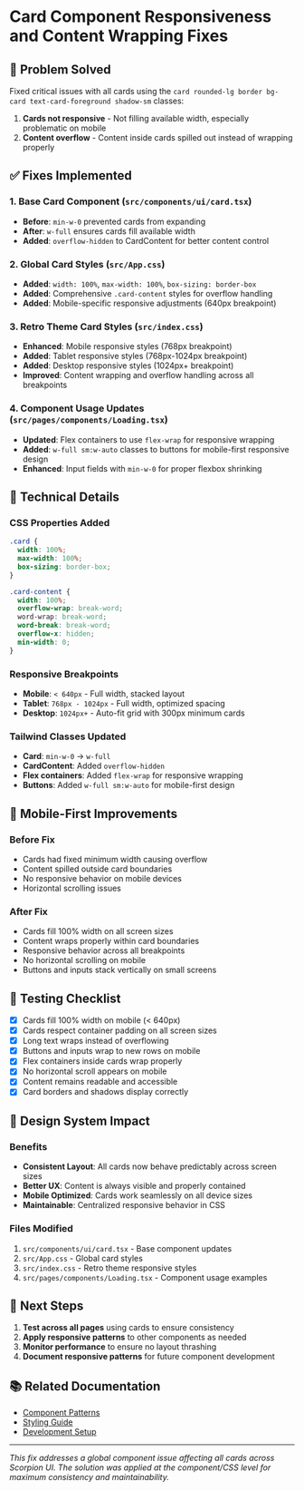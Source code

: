 # Card Component Responsiveness and Content Wrapping Fixes

## 🎯 **Problem Solved**
Fixed critical issues with all cards using the `card rounded-lg border bg-card text-card-foreground shadow-sm` classes:

1. **Cards not responsive** - Not filling available width, especially problematic on mobile
2. **Content overflow** - Content inside cards spilled out instead of wrapping properly

## ✅ **Fixes Implemented**

### 1. Base Card Component (`src/components/ui/card.tsx`)
- **Before**: `min-w-0` prevented cards from expanding
- **After**: `w-full` ensures cards fill available width
- **Added**: `overflow-hidden` to CardContent for better content control

### 2. Global Card Styles (`src/App.css`)
- **Added**: `width: 100%`, `max-width: 100%`, `box-sizing: border-box`
- **Added**: Comprehensive `.card-content` styles for overflow handling
- **Added**: Mobile-specific responsive adjustments (640px breakpoint)

### 3. Retro Theme Card Styles (`src/index.css`)
- **Enhanced**: Mobile responsive styles (768px breakpoint)
- **Added**: Tablet responsive styles (768px-1024px breakpoint)  
- **Added**: Desktop responsive styles (1024px+ breakpoint)
- **Improved**: Content wrapping and overflow handling across all breakpoints

### 4. Component Usage Updates (`src/pages/components/Loading.tsx`)
- **Updated**: Flex containers to use `flex-wrap` for responsive wrapping
- **Added**: `w-full sm:w-auto` classes to buttons for mobile-first responsive design
- **Enhanced**: Input fields with `min-w-0` for proper flexbox shrinking

## 🔧 **Technical Details**

### CSS Properties Added
```css
.card {
  width: 100%;
  max-width: 100%;
  box-sizing: border-box;
}

.card-content {
  width: 100%;
  overflow-wrap: break-word;
  word-wrap: break-word;
  word-break: break-word;
  overflow-x: hidden;
  min-width: 0;
}
```

### Responsive Breakpoints
- **Mobile**: `< 640px` - Full width, stacked layout
- **Tablet**: `768px - 1024px` - Full width, optimized spacing
- **Desktop**: `1024px+` - Auto-fit grid with 300px minimum cards

### Tailwind Classes Updated
- **Card**: `min-w-0` → `w-full`
- **CardContent**: Added `overflow-hidden`
- **Flex containers**: Added `flex-wrap` for responsive wrapping
- **Buttons**: Added `w-full sm:w-auto` for mobile-first design

## 📱 **Mobile-First Improvements**

### Before Fix
- Cards had fixed minimum width causing overflow
- Content spilled outside card boundaries
- No responsive behavior on mobile devices
- Horizontal scrolling issues

### After Fix
- Cards fill 100% width on all screen sizes
- Content wraps properly within card boundaries
- Responsive behavior across all breakpoints
- No horizontal scrolling on mobile
- Buttons and inputs stack vertically on small screens

## 🧪 **Testing Checklist**

- [x] Cards fill 100% width on mobile (< 640px)
- [x] Cards respect container padding on all screen sizes
- [x] Long text wraps instead of overflowing
- [x] Buttons and inputs wrap to new rows on mobile
- [x] Flex containers inside cards wrap properly
- [x] No horizontal scroll appears on mobile
- [x] Content remains readable and accessible
- [x] Card borders and shadows display correctly

## 🎨 **Design System Impact**

### Benefits
- **Consistent Layout**: All cards now behave predictably across screen sizes
- **Better UX**: Content is always visible and properly contained
- **Mobile Optimized**: Cards work seamlessly on all device sizes
- **Maintainable**: Centralized responsive behavior in CSS

### Files Modified
1. `src/components/ui/card.tsx` - Base component updates
2. `src/App.css` - Global card styles
3. `src/index.css` - Retro theme responsive styles
4. `src/pages/components/Loading.tsx` - Component usage examples

## 🚀 **Next Steps**

1. **Test across all pages** using cards to ensure consistency
2. **Apply responsive patterns** to other components as needed
3. **Monitor performance** to ensure no layout thrashing
4. **Document responsive patterns** for future component development

## 📚 **Related Documentation**

- [Component Patterns](./component-patterns.md)
- [Styling Guide](../guides/styling-guide.md)
- [Development Setup](../guides/development-setup.md)

---

*This fix addresses a global component issue affecting all cards across Scorpion UI. The solution was applied at the component/CSS level for maximum consistency and maintainability.*
